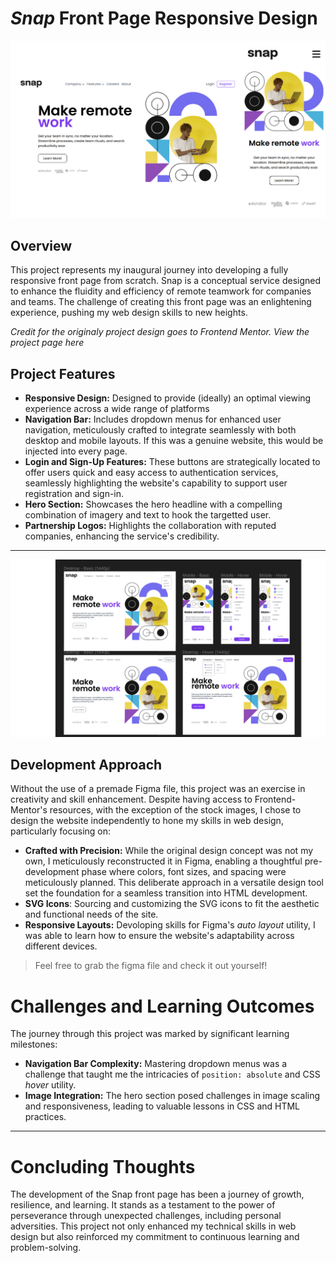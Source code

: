 # ***Snap* Front Page Responsive Design**
![image of the website model](./resources/readme-images/main-website.png)
## **Overview**
 This project represents my inaugural journey into developing a fully responsive front page from scratch. Snap is a conceptual service designed to enhance the fluidity and efficiency of remote teamwork for companies and teams. The challenge of creating this front page was an enlightening experience, pushing my web design skills to new heights.
 
 *Credit for the originaly project design goes to Frontend Mentor. View the project page here*
 ## **Project Features**
 - **Responsive Design:** Designed to provide (ideally) an optimal viewing experience across a wide range of platforms
 - **Navigation Bar:** Includes dropdown menus for enhanced user navigation, meticulously crafted to integrate seamlessly with both desktop and mobile layouts. If this was a genuine website, this would be injected into every page.
 - **Login and Sign-Up Features:** These buttons are strategically located to offer users quick and easy access to authentication services, seamlessly highlighting the website's capability to support user registration and sign-in.
 - **Hero Section:** Showcases the hero headline with a compelling combination of imagery and text to hook the targetted user.
 - **Partnership Logos:** Highlights the collaboration with reputed companies, enhancing the service's credibility.
 
---
![Preview of figma file](./resources/readme-images/Figma-file.png)
## **Development Approach**
Without the use of a premade Figma file, this project was an exercise in creativity and skill enhancement. Despite having access to Frontend-Mentor's resources, with the exception of the stock images, I chose to design the website independently to hone my skills in web design, particularly focusing on:
- **Crafted with Precision:** While the original design concept was not my own, I meticulously reconstructed it in Figma, enabling a thoughtful pre-development phase where colors, font sizes, and spacing were meticulously planned. This deliberate approach in a versatile design tool set the foundation for a seamless transition into HTML development.
- **SVG Icons**: Sourcing and customizing the SVG icons to fit the aesthetic and functional needs of the site.
- **Responsive Layouts:** Devoloping skills for Figma's *auto layout* utility, I was able to learn how to ensure the website's adaptability across different devices.
>Feel free to grab the figma file and check it out yourself!
# **Challenges and Learning Outcomes**
The journey through this project was marked by significant learning milestones:

- **Navigation Bar Complexity:** Mastering dropdown menus was a challenge that taught me the intricacies of `position: absolute` and CSS *hover* utility.
- **Image Integration:** The hero section posed challenges in image scaling and responsiveness, leading to valuable lessons in CSS and HTML practices.

---
# Concluding Thoughts
The development of the Snap front page has been a journey of growth, resilience, and learning. It stands as a testament to the power of perseverance through unexpected challenges, including personal adversities. This project not only enhanced my technical skills in web design but also reinforced my commitment to continuous learning and problem-solving.





